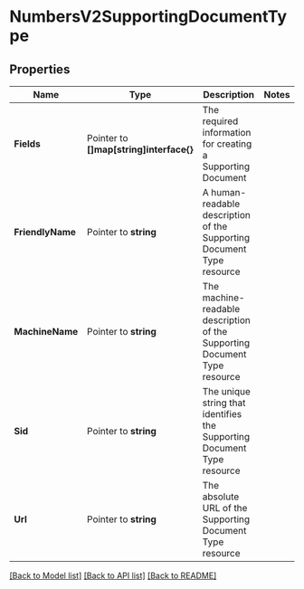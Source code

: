 # NumbersV2SupportingDocumentType

## Properties

Name | Type | Description | Notes
------------ | ------------- | ------------- | -------------
**Fields** | Pointer to **[]map[string]interface{}** | The required information for creating a Supporting Document |
**FriendlyName** | Pointer to **string** | A human-readable description of the Supporting Document Type resource |
**MachineName** | Pointer to **string** | The machine-readable description of the Supporting Document Type resource |
**Sid** | Pointer to **string** | The unique string that identifies the Supporting Document Type resource |
**Url** | Pointer to **string** | The absolute URL of the Supporting Document Type resource |

[[Back to Model list]](../README.md#documentation-for-models) [[Back to API list]](../README.md#documentation-for-api-endpoints) [[Back to README]](../README.md)


